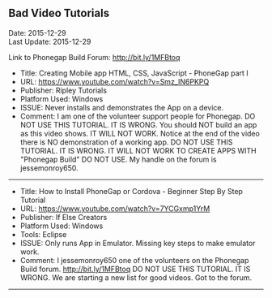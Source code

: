 ## Bad Video Tutorials ##
Date: 2015-12-29<br>
Last Update: 2015-12-29

Link to Phonegap Build Forum: http://bit.ly/1MFBtoq

* Title: Creating Mobile app HTML, CSS, JavaScript - PhoneGap part I
* URL: https://www.youtube.com/watch?v=Smz_IN6PKPQ
* Publisher: Ripley Tutorials
* Platform Used: Windows
* ISSUE: Never installs and demonstrates the App on a device.
* Comment: I am one of the volunteer support people for Phonegap. DO NOT USE THIS TUTORIAL. IT IS WRONG. You should NOT build an app as this video shows. IT WILL NOT WORK. Notice at the end of the video there is NO demonstration of a working app. DO NOT USE THIS TUTORIAL. IT IS WRONG. IT WILL NOT WORK TO CREATE APPS WITH "Phonegap Build" DO NOT USE. My handle on the forum is jessemonroy650.

----

* Title: How to Install PhoneGap or Cordova - Beginner Step By Step Tutorial
* URL: https://www.youtube.com/watch?v=7YCGxmp1YrM
* Publisher: If Else Creators
* Platform Used: Windows
* Tools: Eclipse
* ISSUE: Only runs App in Emulator. Missing key steps to make emulator work.
* Comment: I jessemonroy650 one of the volunteers on the Phonegap Build forum. http://bit.ly/1MFBtoq DO NOT USE THIS TUTORIAL. IT IS WRONG. We are starting a new list for good videos. Got to the forum.

----

